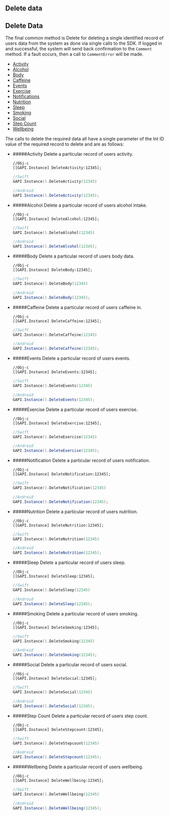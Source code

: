 ## Delete data


## Delete Data

The final common method is Delete for deleting a single identified record of users data from the system as done via single calls to the SDK. If logged in and successful, the system will send back confirmation to the `Comment` method. If a fault occurs, then a call to `CommentError` will be made.

- [Activity](#activity)
- [Alcohol](#alcohol)
- [Body](#body)
- [Caffeine](#caffeine)
- [Events](#events)
- [Exercise](#exercise)
- [Notifications](#notifictions)
- [Nutrition](#nutrition)
- [Sleep](#sleep)
- [Smoking](#smoking)
- [Social](#social)
- [Step Count](#step-count)
- [Wellbeing](#wellbeing) 



The calls to delete the required data all have a single parameter of the Int ID value of the required record to delete and are as follows:
* #####Activity
    Delete a particular record of users activity.

    ```obj-c
    //Obj-c
    [[GAPI.Instance] DeleteActivity:12345];
    ```
    ```swift
    //Swift
    GAPI.Instance().DeleteActivity(12345)
    ```
    ```java
    //Android
    GAPI.Instance().DeleteActivity(12345);
    ```

* #####Alcohol
    Delete a particular record of users alcohol intake.

    ```obj-c
    //Obj-c
    [[GAPI.Instance] DeleteAlcohol:12345];
    ```
    ```swift
    //Swift
    GAPI.Instance().DeleteAlcohol(12345)
    ```
    ```java
    //Android
    GAPI.Instance().DeleteAlcohol(12345);
    ```

* #####Body
    Delete a particular record of users body data.

    ```obj-c
    //Obj-c
    [[GAPI.Instance] DeleteBody:12345];
    ```
    ```swift
    //Swift
    GAPI.Instance().DeleteBody(12345)
    ```
    ```java
    //Android
    GAPI.Instance().DeleteBody(12345);
    ```
  
* #####Caffeine
    Delete a particular record of users caffeine in.

    ```obj-c
    //Obj-c
    [[GAPI.Instance] DeleteCaffeine:12345];
    ```
    ```swift
    //Swift
    GAPI.Instance().DeleteCaffeine(12345)
    ```
    ```java
    //Android
    GAPI.Instance().DeleteCaffeine(12345);
    ```
  
* #####Events
    Delete a particular record of users events.

    ```obj-c
    //Obj-c
    [[GAPI.Instance] DeleteEvents:12345];
    ```
    ```swift
    //Swift
    GAPI.Instance().DeleteEvents(12345)
    ```
    ```java
    //Android
    GAPI.Instance().DeleteEvents(12345);
    ```
  
* #####Exercise
    Delete a particular record of users exercise.

    ```obj-c
    //Obj-c
    [[GAPI.Instance] DeleteExercise:12345];
    ```
    ```swift
    //Swift
    GAPI.Instance().DeleteExercise(12345)
    ```
    ```java
    //Android
    GAPI.Instance().DeleteExercise(12345);
    ```
  
* #####Notification
    Delete a particular record of users notification.

    ```obj-c
    //Obj-c
    [[GAPI.Instance] DeleteNotification:12345];
    ```
    ```swift
    //Swift
    GAPI.Instance().DeleteNotification(12345)
    ```
    ```java
    //Android
    GAPI.Instance().DeleteNotification(12345);
    ```
  
* #####Nutrition
    Delete a particular record of users nutrition.

    ```obj-c
    //Obj-c
    [[GAPI.Instance] DeleteNutrition:12345];
    ```
    ```swift
    //Swift
    GAPI.Instance().DeleteNutrition(12345)
    ```
    ```java
    //Android
    GAPI.Instance().DeleteNutrition(12345);
    ```
      
* #####Sleep
    Delete a particular record of users sleep.

    ```obj-c
    //Obj-c
    [[GAPI.Instance] DeleteSleep:12345];
    ```
    ```swift
    //Swift
    GAPI.Instance().DeleteSleep(12345)
    ```
    ```java
    //Android
    GAPI.Instance().DeleteSleep(12345);
    ```
    
* #####Smoking
    Delete a particular record of users smoking.

    ```obj-c
    //Obj-c
    [[GAPI.Instance] DeleteSmoking:12345];
    ```
    ```swift
    //Swift
    GAPI.Instance().DeleteSmoking(12345)
    ```
    ```java
    //Android
    GAPI.Instance().DeleteSmoking(12345);
    ```
   
* #####Social
    Delete a particular record of users social.

    ```obj-c
    //Obj-c
    [[GAPI.Instance] DeleteSocial:12345];
    ```
    ```swift
    //Swift
    GAPI.Instance().DeleteSocial(12345)
    ```
    ```java
    //Android
    GAPI.Instance().DeleteSocial(12345);
    ```
 
* #####Step Count
    Delete a particular record of users step count.

    ```obj-c
    //Obj-c
    [[GAPI.Instance] DeleteStepcount:12345];
    ```
    ```swift
    //Swift
    GAPI.Instance().DeleteStepcount(12345)
    ```
    ```java
    //Android
    GAPI.Instance().DeleteStepcount(12345);
    ```
  
* #####Wellbeing
    Delete a particular record of users wellbeing.

    ```obj-c
    //Obj-c
    [[GAPI.Instance] DeleteWellbeing:12345];
    ```
    ```swift
    //Swift
    GAPI.Instance().DeleteWellbeing(12345)
    ```
    ```java
    //Android
    GAPI.Instance().DeleteWellbeing(12345);
    ```
  
    
